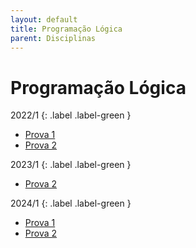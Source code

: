 ```yaml
---
layout: default
title: Programação Lógica
parent: Disciplinas
---
```


# Programação Lógica

2022/1
{: .label .label-green }

- [Prova 1](2022/1/prova1.pdf)
- [Prova 2](2022/1/prova2.pdf)

2023/1
{: .label .label-green }

- [Prova 2](2023/1/prova2.pdf)

2024/1
{: .label .label-green }

- [Prova 1](2024/1/prova1.pdf)
- [Prova 2](2024/1/prova2.pdf)
